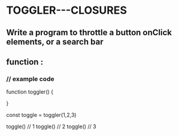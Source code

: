 # TOGGLER---CLOSURES

## Write a program to throttle a button onClick elements, or a search bar


## function : 
### // example code
function toggler() {
    
}

const toggle = toggler(1,2,3)

toggle()
// 1
toggle()
// 2
toggle()
// 3
